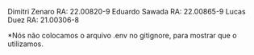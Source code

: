 Dimitri Zenaro RA: 22.00820-9
Eduardo Sawada RA: 22.00865-9
Lucas Duez RA: 21.00306-8


*Nós não colocamos o arquivo .env no gitignore, para mostrar que o utilizamos. 
